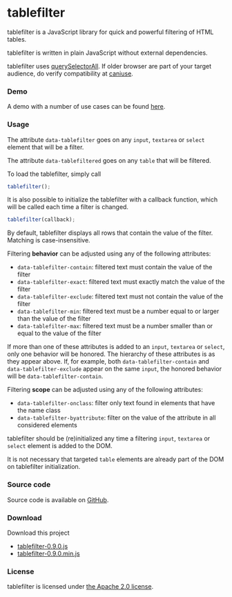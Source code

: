 # tablefilter

tablefilter is a JavaScript library for quick and powerful filtering of HTML tables.

tablefilter is written in plain JavaScript without external dependencies.

tablefilter uses [querySelectorAll](https://developer.mozilla.org/nl/docs/Web/API/Document/querySelectorAll). If older browser are part of your target audience, do verify compatibility at [caniuse](http://caniuse.com/#feat=queryselector).

### Demo
		
A demo with a number of use cases can be found [here](http://www.ceau.be/tablefilter/demo.html).

### Usage

The attribute `data-tablefilter` goes on any `input`, `textarea` or `select` element that will be a filter.

The attribute `data-tablefiltered` goes on any `table` that will be filtered.

To load the tablefilter, simply call

```javascript
tablefilter();
```

It is also possible to initialize the tablefilter with a callback function, which will be called each time a filter is changed.

```javascript
tablefilter(callback);
```

By default, tablefilter displays all rows that contain the value of the filter. Matching is case-insensitive.
		
Filtering **behavior** can be adjusted using any of the following attributes:

* `data-tablefilter-contain`: filtered text must contain the value of the filter
* `data-tablefilter-exact`: filtered text must exactly match the value of the filter
* `data-tablefilter-exclude`: filtered text must not contain the value of the filter
* `data-tablefilter-min`: filtered text must be a number equal to or larger than the value of the filter
* `data-tablefilter-max`: filtered text must be a number smaller than or equal to the value of the filter

If more than one of these attributes is added to an `input`, `textarea` or `select`, only one behavior will be honored. 
The hierarchy of these attributes is as they appear above. If, for example, both `data-tablefilter-contain` and `data-tablefilter-exclude` appear on the same `input`, the honored behavior will be `data-tablefilter-contain`.

Filtering **scope** can be adjusted using any of the following attributes:

* `data-tablefilter-onclass`: filter only text found in elements that have the name class
* `data-tablefilter-byattribute`: filter on the value of the attribute in all considered elements

tablefilter should be (re)initialized any time a filtering `input`, `textarea` or `select` element is added to the DOM.

It is not necessary that targeted `table` elements are already part of the DOM on tablefilter initialization.

### Source code

Source code is available on [GitHub](https://github.com/mdewilde/tablefilter).

### Download
Download this project
* [tablefilter-0.9.0.js](https://www.ceau.be/tablefilter/tablefilter-0.9.0.js)
* [tablefilter-0.9.0.min.js](https://www.ceau.be/tablefilter/tablefilter-0.9.0.min.js)

### License
tablefilter is licensed under [the Apache 2.0 license](http://www.apache.org/licenses/LICENSE-2.0.txt).
